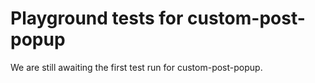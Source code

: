 # Playground tests for custom-post-popup
We are still awaiting the first test run for custom-post-popup.
